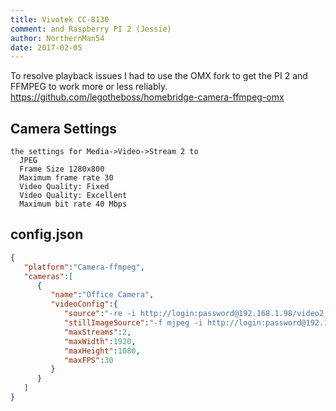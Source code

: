 ```yaml
---
title: Vivotek CC-8130
comment: and Raspberry PI 2 (Jessie)
author: NorthernMan54
date: 2017-02-05
---
```

To resolve playback issues I had to use the OMX fork to get the PI 2 and FFMPEG to work more or less reliably.
https://github.com/legotheboss/homebridge-camera-ffmpeg-omx

## Camera Settings

    the settings for Media->Video->Stream 2 to
      JPEG
      Frame Size 1280x800
      Maximum frame rate 30
      Video Quality: Fixed
      Video Quality: Excellent
      Maximum bit rate 40 Mbps

## config.json

```json
{
   "platform":"Camera-ffmpeg",
   "cameras":[
      {
         "name":"Office Camera",
         "videoConfig":{
            "source":"-re -i http://login:password@192.168.1.98/video2.mjpg",
            "stillImageSource":"-f mjpeg -i http://login:password@192.168.1.98/cgi-bin/viewer/video.jpg",
            "maxStreams":2,
            "maxWidth":1920,
            "maxHeight":1080,
            "maxFPS":30
         }
      }
   ]
}
```
